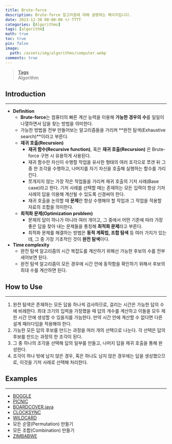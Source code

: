 ```yaml
---
title: Brute-force
description: Brute-force 알고리즘에 대해 설명하는 페이지입니다.
date: 2023-12-30 00:00:00 +/-TTTT
categories: [Algorithms]
tags: [algorithm]
math: true
toc: true
pin: false
image:
  path: /assets/img/algorithms/computer.webp
comments: true
---
```


<blockquote class="prompt-info"><p><strong><u>Tags</u></strong> <br />
Algorithm</p></blockquote>

## Introduction

<hr />

- **Definition**
  - **Brute-force**는 컴퓨터의 빠른 계산 능력을 이용해 **가능한 경우의 수**를 일일이 나열하면서 답을 찾는 방법을 의미한다.
  - 가능한 방법을 전부 만들어보는 알고리즘들을 가리켜 **완전 탐색(Exhaustive search)**이라고 부른다.
  - **재귀 호출(Recursion)**
    - **재귀 함수(Recursive function)**, 혹은 **재귀 호출(Recursion)** 은 Brute-force 구현 시 유용하게 사용된다.
    - 재귀 함수란 자신이 수행할 작업을 유사한 형태의 여러 조각으로 쪼갠 뒤 그 중 한 조각을 수행하고, 나머지를 자기 자신을 호출해 실행하는 함수를 가리킨다.
    - 쪼개지지 않는 가장 작은 작업들을 가리켜 재귀 호출의 기저 사례(Base case)라고 한다. 기저 사례를 선택할 때는 존재하는 모든 입력이 항상 기저 사례의 답을 이용해 계산될 수 있도록 신경써야 한다.
    - 재귀 호출을 논의할 때 **문제**란 항상 수행해야 할 작업과 그 작업을 적용할 자료의 조합을 의미한다.
  - **최적화 문제(Optimization problem)**
    - 문제의 답이 하나가 아니라 여러 개이고, 그 중에서 어떤 기준에 따라 가장 좋은 답을 찾아 내는 문제들을 통칭해 **최적화 문제**라고 부른다.
    - 최적화 문제를 해결하는 방법은 **동적 계획법, 조합 탐색** 등 여러 가지가 있는데, 그 중 가장 기초적인 것이 **완전 탐색**이다.
- **Time complexity**
  - 완전 탐색 알고리즘의 시간 복잡도를 계산하기 위해선 가능한 후보의 수를 전부 세어보면 된다.
  - 완전 탐색 알고리즘이 모든 경우에 시간 안에 동작함을 확인하기 위해서 후보의 최대 수를 계산하면 된다.

## How to Use

<hr />

1. 완전 탐색은 존재하는 모든 답을 하나씩 검사하므로, 걸리는 시간은 가능한 답의 수에 비례한다. 최대 크기의 입력을 가정했을 때 답의 개수를 계산하고 이들을 모두 제한 시간 안에 생성할 수 있을지를 가늠한다. 만약 시간 안에 계산할 수 없다면 다른 설계 패러다임을 적용해야 한다.
2. 가능한 모든 답의 후보를 만드는 과정을 여러 개의 선택으로 나눈다. 각 선택은 답의 후보를 만드는 과정의 한 조각이 된다.
3. 그 중 하나의 조각을 선택해 답의 일부를 만들고, 나머지 답을 재귀 호출을 통해 완성한다.
4. 조각이 하나 밖에 남지 않은 경우, 혹은 하나도 남지 않은 경우에는 답을 생성했으므로, 이것을 기저 사례로 선택해 처리한다.

## Examples

<hr />

- <a href="https://github.com/HyunJinNo/Algorithm/blob/main/Brute-force/BOGGLE.java" target="_blank">BOGGLE</a>
- <a href="https://github.com/HyunJinNo/Algorithm/blob/main/Brute-force/PICNIC.java" target="_blank">PICNIC</a>
- <a href="https://github.com/HyunJinNo/Algorithm/blob/main/Brute-force/BOARDCOVER.java" target="_blank">BOARDCOVER.java</a>
- <a href="https://github.com/HyunJinNo/Algorithm/blob/main/Brute-force/CLOCKSYNC.java" target="_blank">CLOCKSYNC</a>
- <a href="https://github.com/HyunJinNo/Algorithm/blob/main/Brute-force/WILDCARD.java" target="_blank">WILDCARD</a>
- 모든 순열(Permutation) 만들기
- 모든 조합(Combination) 만들기
- <a href="https://github.com/HyunJinNo/Algorithm/blob/main/Brute-force/ZIMBABWE.java" target="_blank">ZIMBABWE</a>
